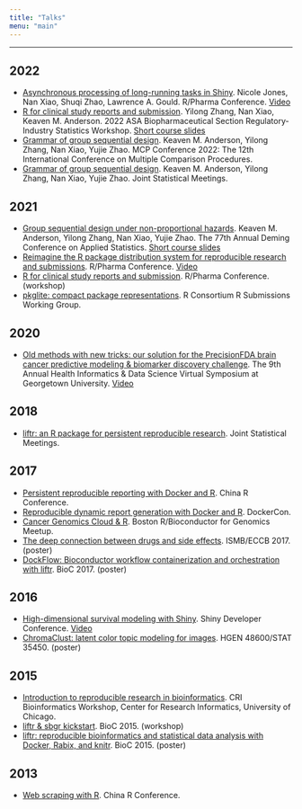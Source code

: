 ```yaml
---
title: "Talks"
menu: "main"
---
```


*  *  *  *

## 2022

- [Asynchronous processing of long-running tasks in Shiny](https://rinpharma.com/publication/rinpharma_291/).
  Nicole Jones, Nan Xiao, Shuqi Zhao, Lawrence A. Gould.
  R/Pharma Conference.
  [Video](https://www.youtube.com/watch?v=G1JVt0m9qOo)
- [R for clinical study reports and submission](https://ww2.amstat.org/meetings/biop/2022/shortcourses.cfm).
  Yilong Zhang, Nan Xiao, Keaven M. Anderson.
  2022 ASA Biopharmaceutical Section Regulatory-Industry Statistics Workshop.
  [Short course slides](https://r4csr.org/slides/fda-workshop-slides.html)
- [Grammar of group sequential design](https://keaven.github.io/talks/grammar-of-gsd-bremen/).
  Keaven M. Anderson, Yilong Zhang, Nan Xiao, Yujie Zhao.
  MCP Conference 2022: The 12th International Conference on Multiple Comparison Procedures.
- [Grammar of group sequential design](https://keaven.github.io/talks/grammar-of-gsd-bremen/).
  Keaven M. Anderson, Yilong Zhang, Nan Xiao, Yujie Zhao.
  Joint Statistical Meetings.

## 2021

- [Group sequential design under non-proportional hazards](https://keaven.github.io/gsd-deming/).
  Keaven M. Anderson, Yilong Zhang, Nan Xiao, Yujie Zhao.
  The 77th Annual Deming Conference on Applied Statistics.
  [Short course slides](https://keaven.github.io/gsd-deming/slides/)
- [Reimagine the R package distribution system for reproducible research and submissions](https://nanx.me/talks/reimagine-rpkgs/).
  R/Pharma Conference.
  [Video](https://www.youtube.com/watch?v=uqe8mFvOjUA)
- [R for clinical study reports and submission](https://r4csr.org/).
  R/Pharma Conference. (workshop)
- [pkglite: compact package representations](https://nanx.me/talks/pkglite-r-consortium/).
  R Consortium R Submissions Working Group.

## 2020

- [Old methods with new tricks: our solution for the PrecisionFDA brain cancer predictive modeling & biomarker discovery challenge](https://nanx.me/talks/icbi-symposium-precisionfda-nanxiao.pdf).
  The 9th Annual Health Informatics & Data Science Virtual Symposium at Georgetown University.
  [Video](https://vimeo.com/645442190)

## 2018

- [liftr: an R package for persistent reproducible research](https://nanx.me/talks/jsm2018-liftr-nanxiao.pdf).
  Joint Statistical Meetings.

## 2017

- [Persistent reproducible reporting with Docker and R](https://nanx.me/talks/chinar2017-liftr-nanxiao.pdf).
  China R Conference.
- [Reproducible dynamic report generation with Docker and R](https://nanx.me/talks/dockercon2017-liftr-nanxiao.pdf).
  DockerCon.
- [Cancer Genomics Cloud & R](https://nanx.me/talks/bioc-meetup-cgc-170112.pdf).
  Boston R/Bioconductor for Genomics Meetup.
- [The deep connection between drugs and side effects](https://nanx.me/posters/deep-drug-adr-poster-iscb.pdf).
  ISMB/ECCB 2017. (poster)
- [DockFlow: Bioconductor workflow containerization and orchestration with liftr](https://nanx.me/posters/dockflow-poster-bioc2017.pdf).
  BioC 2017. (poster)

## 2016

- [High-dimensional survival modeling with Shiny](https://nanx.me/talks/shinydevcon2016-lightning-nanxiao.pdf).
  Shiny Developer Conference.
  [Video](https://posit.co/resources/videos/survival-modeling/)
- [ChromaClust: latent color topic modeling for images](https://nanx.me/posters/chromaclust-poster-hg48600.pdf).
  HGEN 48600/STAT 35450. (poster)

## 2015

- [Introduction to reproducible research in bioinformatics](https://nanx.me/talks/cri2015-reproducible-research-nanxiao.pdf).
  CRI Bioinformatics Workshop, Center for Research Informatics, University of Chicago.
- [liftr & sbgr kickstart](https://www.bioconductor.org/help/course-materials/2015/BioC2015/bioc2015-workshop-nanxiao.pdf).
  BioC 2015. (workshop)
- [liftr: reproducible bioinformatics and statistical data analysis with Docker, Rabix, and knitr](https://nanx.me/posters/liftr-poster-bioc2015.pdf).
  BioC 2015. (poster)

## 2013

- [Web scraping with R](https://nanx.me/talks/web-scraping-with-r-nanxiao.pdf).
  China R Conference.
